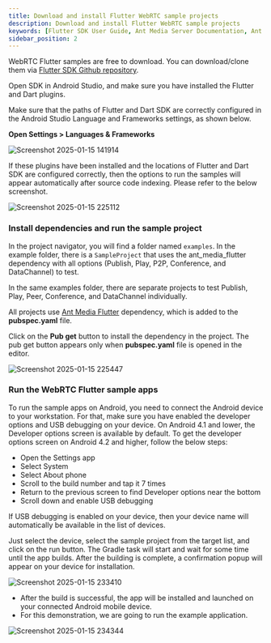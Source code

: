 ```yaml
---
title: Download and install Flutter WebRTC sample projects
description: Download and install Flutter WebRTC sample projects 
keywords: [Flutter SDK User Guide, Ant Media Server Documentation, Ant Media Server Tutorials]
sidebar_position: 2
---
```


WebRTC Flutter samples are free to download. You can download/clone them via [Flutter SDK Github repository](https://github.com/ant-media/WebRTC-Flutter-SDK/).

Open SDK in Android Studio, and make sure you have installed the Flutter and Dart plugins. 

Make sure that the paths of Flutter and Dart SDK are correctly configured in the Android Studio Language and Frameworks settings, as shown below.

**Open Settings > Languages & Frameworks**

![Screenshot 2025-01-15 141914](https://github.com/user-attachments/assets/ca2a0bb9-8d19-424e-a73a-5b5ec6b9c4c2)

If these plugins have been installed and the locations of Flutter and Dart SDK are configured correctly, then the options to run the samples will appear automatically after source code indexing. Please refer to the below screenshot.

![Screenshot 2025-01-15 225112](https://github.com/user-attachments/assets/91e1a5d4-3877-4e83-b6f0-7228e0cbcf29)

### Install dependencies and run the sample project

In the project navigator, you will find a folder named `examples`. In the example folder, there is a `SampleProject` that uses the ant_media_flutter dependency with all options (Publish, Play, P2P, Conference, and DataChannel) to test. 

In the same examples folder, there are separate projects to test Publish, Play, Peer, Conference, and DataChannel individually.

All projects use [Ant Media Flutter](https://pub.dev/packages/ant_media_flutter ) dependency, which is added to the **pubspec.yaml** file. 

Click on the **Pub get** button to install the dependency in the project. The pub get button appears only when **pubspec.yaml** file is opened in the editor.

![Screenshot 2025-01-15 225447](https://github.com/user-attachments/assets/2a37ce38-4d95-4e91-a861-86d59bb31117)

### Run the WebRTC Flutter sample apps

To run the sample apps on Android, you need to connect the Android device to your workstation. For that, make sure you have enabled the developer options and USB debugging on your device. On Android 4.1 and lower, the Developer options screen is available by default. To get the developer options screen on Android 4.2 and higher, follow the below steps:

*   Open the Settings app
*   Select System
*   Select About phone
*   Scroll to the build number and tap it 7 times
*   Return to the previous screen to find Developer options near the bottom
*   Scroll down and enable USB debugging

If USB debugging is enabled on your device, then your device name will automatically be available in the list of devices.

Just select the device, select the sample project from the target list, and click on the run button. The Gradle task will start and wait for some time until the app builds. After the building is complete, a confirmation popup will appear on your device for installation.

![Screenshot 2025-01-15 233410](https://github.com/user-attachments/assets/e7fd0647-9441-4d83-8c84-d53c6f7690d2)

- After the build is successful, the app will be installed and launched on your connected Android mobile device.
- For this demonstration, we are going to run the example application.

![Screenshot 2025-01-15 234344](https://github.com/user-attachments/assets/a8f14bfd-a6ca-419f-ba1c-98c9dc31c09c)


